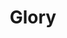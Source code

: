 ---
layout: songs
title: Glory
event: Selma to Montgoemry March
category:
artist: Common and John Legend
composer:
record_company:
released: 2014
video: https://player.vimeo.com/video/124639985 
description: Lorem ipsum dolor sit amet, consectetur adipiscing elit, sed do eiusmod tempor incididunt ut labore et dolore magna aliqua. Semper quis lectus nulla at volutpat diam ut venenatis tellusLorem ipsum dolor sit amet, consectetur adipiscing elit, sed do eiusmod tempor incididunt ut labore et dolore magna aliqua. Semper quis lectus nulla at volutpat diam ut venenatis tellus
lyrics: |
    One day when the glory comes
    It will be ours, it will be ours
    Oh one day when the war is won
    We will be sure, we will be sure
    Oh glory (Glory, glory)
    Oh (Glory, glory)
    Hands to the Heavens, no man, no weapon
    Formed against, yes glory is destined
    Every day women and men become legends
    Sins that go against our skin become blessings
    The movement is a rhythm to us
    Freedom is like religion to us
    Justice is juxtapositionin' us
    Justice for all just ain't specific enough
    One son died, his spirit is revisitin' us
    Truant livin' livin' in us, resistance is us
    That's why Rosa sat on the bus
    That's why we walk through Ferguson with our hands up
    When it go down we woman and man up
    They say, "Stay down", and we stand up
    Shots, we on the ground, the camera panned up
    King pointed to the mountain top and we ran up
    One day when the glory comes
    It will be ours, it will be ours
    Oh one day when the war is won
    We will be sure, we will be sure
    Oh glory (Glory, glory)
    Oh (Glory, glory)
    Now the war is not over, victory isn't won
    And we'll fight on to the finish, then when it's all done
    We'll cry glory, oh glory (Glory, glory)
    Oh (Glory, glory)
    We'll cry glory, oh glory (Glory, glory)
    Oh (Glory, glory)
    Selma's now for every man, woman and child
    Even Jesus got his crown in front of a crowd
    They marched with the torch, we gon' run with it now
    Never look back, we done gone hundreds of miles
    From dark roads he rose, to become a hero
    Facin' the league of justice, his power was the people
    Enemy is lethal, a king became regal
    Saw the face of Jim Crow under a bald eagle
    The biggest weapon is to stay peaceful
    We sing, our music is the cuts that we bleed through
    Somewhere in the dream we had an epiphany
    Now we right the wrongs in history
    No one can win the war individually
    It takes the wisdom of the elders and young people's energy
    Welcome to the story we call victory
    The comin' of the Lord, my eyes have seen the glory
    One day when the glory comes
    It will be ours, it will be ours
    Oh one day when the war is won
    We will be sure, we will be sure
    Oh glory (Glory, glory)
    Oh (Glory, glory)
    Oh glory (Glory, glory)
    Hey (Glory, glory)
    When the war is won, when it's all said and done
    We'll cry glory (Glory, glory)
    Oh (Glory, glory)
---